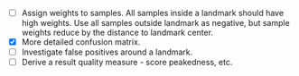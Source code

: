 - [ ] Assign weights to samples. All samples inside a landmark should have high weights. Use all samples outside landmark as negative, but sample weights reduce by the distance to landmark center.
- [x] More detailed confusion matrix.
- [ ] Investigate false positives around a landmark.
- [ ] Derive a result quality measure - score peakedness, etc.
